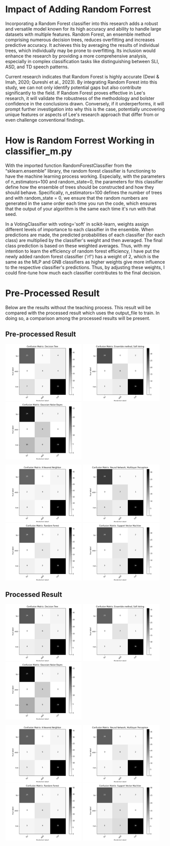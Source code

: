 # Impact of Adding Random Forrest
Incorporating a Random Forest classifier into this research adds a robust and versatile model known for its high accuracy and ability to handle large datasets with multiple features. Random Forest, an ensemble method comprising numerous decision trees, reduces overfitting and increases predictive accuracy. It achieves this by averaging the results of individual trees, which individually may be prone to overfitting. Its inclusion would enhance the research by providing a more comprehensive analysis, especially in complex classification tasks like distinguishing between SLI, ASD, and TD speech patterns.

Current research indicates that Random Forest is highly accurate (Dewi & Imah, 2020; Qureshi et al., 2023). By integrating Random Forest into this study, we can not only identify potential gaps but also contribute significantly to the field. If Random Forest proves effective in Lee's research, it will validate the robustness of the methodology and bolster confidence in the conclusions drawn. Conversely, if it underperforms, it will prompt further investigation into why this is the case, potentially uncovering unique features or aspects of Lee's research approach that differ from or even challenge conventional findings.

# How is Random Forrest Working in classifier_m.py
With the imported function RandomForestClassifier from the “sklearn.ensemble” library, the random forest classifier is functioning to have the machine learning process working. Especially, with the parameters of n_estimators=100 and random_state=0, the parameters for this classifier define how the ensemble of trees should be constructed and how they should behave. Specifically,  n_estimators=100 defines the number of trees and with random_state = 0, we ensure that the random numbers are generated in the same order each time you run the code, which ensures that the output of your algorithm is the same each time it's run with that seed.

In a VotingClassifier with voting='soft' in scikit-learn, weights assign different levels of importance to each classifier in the ensemble. When predictions are made, the predicted probabilities of each classifier (for each class) are multiplied by the classifier's weight and then averaged. The final class prediction is based on these weighted averages. Thus, with my intention to learn the efficiency of random forest efficiency, I have put the newly added random forest classifier ('rf') has a weight of 2, which is the same as the MLP and GNB classifiers as higher weights give more influence to the respective classifier's predictions. Thus, by adjusting these weights, I could fine-tune how much each classifier contributes to the final decision.

# Pre-Processed Result
Below are the results without the teaching process. This result will be compared with the processed result which uses the output_file to train. In doing so, a comparison among the processed results will be present.

## Pre-processed Result
<p float="left">
  <img src="/Code/Data-Analysis/Pre-processed/Pre_DecisionTree.png" width="240" />
  <img src="/Code/Data-Analysis/Pre-processed/Pre_EnsembleM.png" width="240" />
  <img src="/Code/Data-Analysis/Pre-processed/Pre_GaussianN.png" width="240" />
</p>

<p float="left">
  <img src="/Code/Data-Analysis/Pre-processed/Pre_K-Nearest.png" width="240" />
  <img src="/Code/Data-Analysis/Pre-processed/Pre_NeuralN.png" width="240" />
  <img src="/Code/Data-Analysis/Pre-processed/Pre_RandomF.png" width="240" />
  <img src="/Code/Data-Analysis/Pre-processed/Pre_SVM.png" width="240" />
</p>

## Processed Result
<p float="left">
  
  <img src="/Code/Data-Analysis/Processed/DecisionTree.png" width="240" />
  <img src="/Code/Data-Analysis/Processed/EnsembleM.png" width="240" />
  <img src="/Code/Data-Analysis/Processed/GaussianN.png" width="240" />
</p>
<p float="left">
  <img src="/Code/Data-Analysis/Processed/K-Nearest.png" width="240" />
  <img src="/Code/Data-Analysis/Processed/NeuralN.png" width="240" />
  <img src="/Code/Data-Analysis/Processed/RandomF.png" width="240" />
  <img src="/Code/Data-Analysis/Processed/SVM.png" width="240" />
</p>


